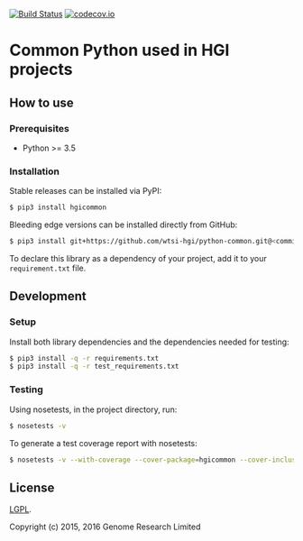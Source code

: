 [![Build Status](https://travis-ci.org/wtsi-hgi/python-common.svg)](https://travis-ci.org/wtsi-hgi/python-common)
[![codecov.io](https://codecov.io/gh/wtsi-hgi/python-common/graph/badge.svg)](https://codecov.io/github/wtsi-hgi/python-common)

# Common Python used in HGI projects

## How to use
### Prerequisites
- Python >= 3.5

### Installation
Stable releases can be installed via PyPI:
```bash
$ pip3 install hgicommon
```

Bleeding edge versions can be installed directly from GitHub:
```bash
$ pip3 install git+https://github.com/wtsi-hgi/python-common.git@<commit_id_or_branch_or_tag>#egg=hgicommon
```

To declare this library as a dependency of your project, add it to your `requirement.txt` file.


## Development
### Setup
Install both library dependencies and the dependencies needed for testing:
```bash
$ pip3 install -q -r requirements.txt
$ pip3 install -q -r test_requirements.txt
```

### Testing
Using nosetests, in the project directory, run:
```bash
$ nosetests -v
```

To generate a test coverage report with nosetests:
```bash
$ nosetests -v --with-coverage --cover-package=hgicommon --cover-inclusive nosetests -v --with-coverage --cover-package=hgicommon --cover-inclusive --exclude-test-file=excluded_tests.txt
```


## License
[LGPL](LICENSE.txt).

Copyright (c) 2015, 2016 Genome Research Limited
